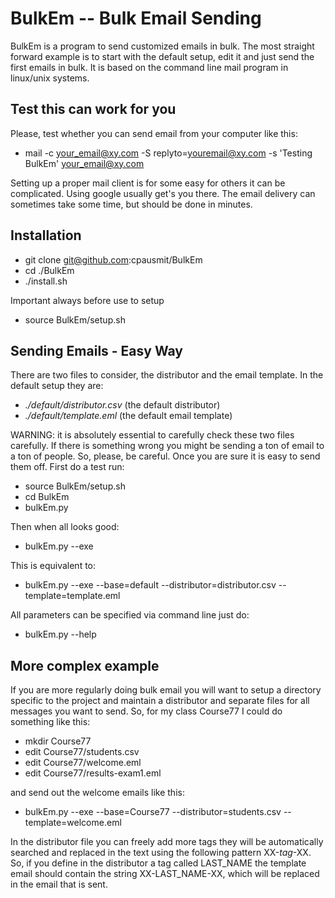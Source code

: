 BulkEm -- Bulk Email Sending
============================

BulkEm is a program to send customized emails in bulk. The most straight forward example is to start with the default setup, edit it and just send the first emails in bulk. It is based on the command line mail program in linux/unix systems.


Test this can work for you
--------------------------

Please, test whether you can send email from your computer like this:

* mail -c your_email@xy.com -S replyto=youremail@xy.com -s 'Testing BulkEm' your_email@xy.com

Setting up a proper mail client is for some easy for others it can be complicated. Using google usually get's you there. The email delivery can sometimes take some time, but should be done in minutes.


Installation
------------

* git clone git@github.com:cpausmit/BulkEm
* cd ./BulkEm
* ./install.sh

Important always before use to setup

* source BulkEm/setup.sh


Sending Emails - Easy Way
-------------------------

There are two files to consider, the distributor and the email template. In the default setup they are:

* _./default/distributor.csv_ (the default distributor)
* _./default/template.eml_ (the default email template)

WARNING: it is absolutely essential to carefully check these two files carefully. If there is something wrong you might be sending a ton of email to a ton of people. So, please, be careful. Once you are sure it is easy to send them off. First do a test run:

* source BulkEm/setup.sh
* cd BulkEm
* bulkEm.py

Then when all looks good:

* bulkEm.py --exe

This is equivalent to:

* bulkEm.py --exe  --base=default  --distributor=distributor.csv  --template=template.eml

All parameters can be specified via command line just do:

* bulkEm.py --help


More complex example
--------------------

If you are more regularly doing bulk email you will want to setup a directory specific to the project and maintain a distributor and separate files for all messages you want to send. So, for my class Course77 I could do something like this:

* mkdir Course77
* edit  Course77/students.csv
* edit  Course77/welcome.eml
* edit  Course77/results-exam1.eml

and send out the welcome emails like this:

* bulkEm.py --exe  --base=Course77  --distributor=students.csv  --template=welcome.eml

In the distributor file you can freely add more tags they will be automatically searched and replaced in the text using the following pattern XX-_tag_-XX. So, if you define in the distributor a tag called LAST_NAME the template email should contain the string XX-LAST_NAME-XX, which will be replaced in the email that is sent.
